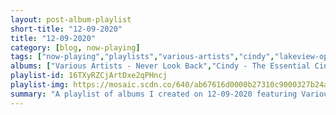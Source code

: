 ```yaml
---
layout: post-album-playlist
short-title: "12-09-2020"
title: "12-09-2020"
category: [blog, now-playing]
tags: ["now-playing","playlists","various-artists","cindy","lakeview-optimist","the-suicide-machines"]
albums: ["Various Artists - Never Look Back","Cindy - The Essential Cindy EP","Lakeview Optimist - Oh My Soul","The Suicide Machines - A Match & Some Gasoline"]
playlist-id: 16TXyRZCjArtDxe2qPHncj
playlist-img: https://mosaic.scdn.co/640/ab67616d0000b27310c9000327b24ae04e4186afab67616d0000b273779d935f5e8efb304bde27adab67616d0000b2737c19cad8f98aba02b630946dab67616d0000b273abc13757005442807c3f38c3
summary: "A playlist of albums I created on 12-09-2020 featuring Various Artists, Cindy, Lakeview Optimist, and The Suicide Machines"
---
```


